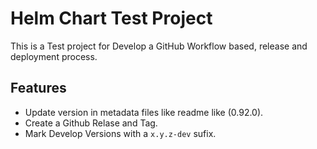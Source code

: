 # Helm Chart Test Project 

This is a Test project for Develop a GitHub Workflow based, release and deployment process.

## Features

* Update version in metadata files like readme like (0.92.0).
* Create a Github Relase and Tag.
* Mark Develop Versions with a ```x.y.z-dev``` sufix.
